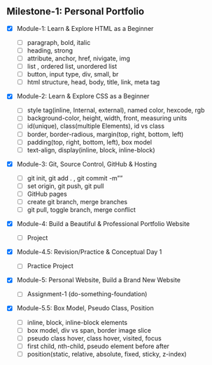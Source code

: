 ## Milestone-1: Personal Portfolio

- [x] Module-1: Learn & Explore HTML as a Beginner

  - [ ] paragraph, bold, italic
  - [ ] heading, strong
  - [ ] attribute, anchor, href, nivigate, img
  - [ ] list , ordered list, unordered list
  - [ ] button, input type, div, small, br
  - [ ] html structure, head, body, title, link, meta tag
        <br>

- [x] Module-2: Learn & Explore CSS as a Beginner

  - [ ] style tag(inline, Internal, external), named color, hexcode, rgb
  - [ ] background-color, height, width, front, measuring units
  - [ ] id(unique), class(multiple Elements), id vs class
  - [ ] border, border-radious, margin(top, right, bottom, left)
  - [ ] padding(top, right, bottom, left), box model
  - [ ] text-align, display(inline, block, inline-block)
        <br>

- [x] Module-3: Git, Source Control, GitHub & Hosting

  - [ ] git init, git add . , git commit -m””
  - [ ] set origin, git push, git pull
  - [ ] GitHub pages
  - [ ] create git branch, merge branches
  - [ ] git pull, toggle branch, merge conflict
        <br>

- [x] Module-4: Build a Beautiful & Professional Portfolio Website

  - [ ] Project
        <br>

- [x] Module-4.5: Revision/Practice & Conceptual Day 1

  - [ ] Practice Project
        <br>

- [x] Module-5: Personal Website, Build a Brand New Website

  - [ ] Assignment-1 (do-something-foundation)
        <br>

- [x] Module-5.5: Box Model, Pseudo Class, Position
  - [ ] inline, block, inline-block elements
  - [ ] box model, div vs span, border image slice
  - [ ] pseudo class hover, class hover, visited, focus
  - [ ] first child, nth-child, pseudo element before after
  - [ ] position(static, relative, absolute, fixed, sticky, z-index)
